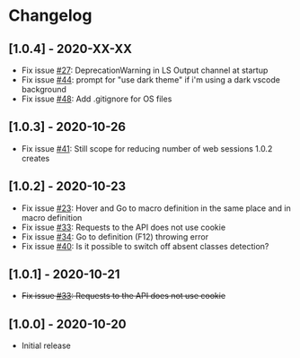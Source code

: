 # Changelog

## [1.0.4] - 2020-XX-XX
- Fix issue [#27](https://github.com/intersystems/language-server/issues/27): DeprecationWarning in LS Output channel at startup
- Fix issue [#44](https://github.com/intersystems/language-server/issues/44): prompt for "use dark theme" if i'm using a dark vscode background
- Fix issue [#48](https://github.com/intersystems/language-server/issues/48): Add .gitignore for OS files

## [1.0.3] - 2020-10-26
- Fix issue [#41](https://github.com/intersystems/language-server/issues/41): Still scope for reducing number of web sessions 1.0.2 creates

## [1.0.2] - 2020-10-23
- Fix issue [#23](https://github.com/intersystems/language-server/issues/23): Hover and Go to macro definition in the same place and in macro definition
- Fix issue [#33](https://github.com/intersystems/language-server/issues/33): Requests to the API does not use cookie
- Fix issue [#34](https://github.com/intersystems/language-server/issues/34): Go to definition (F12) throwing error
- Fix issue [#40](https://github.com/intersystems/language-server/issues/40): Is it possible to switch off absent classes detection?

## [1.0.1] - 2020-10-21
- ~~Fix issue [#33](https://github.com/intersystems/language-server/issues/33): Requests to the API does not use cookie~~

## [1.0.0] - 2020-10-20
- Initial release
